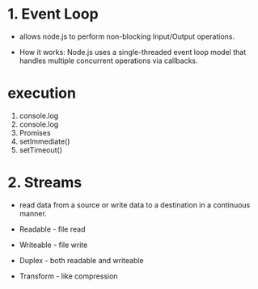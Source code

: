# 1. Event Loop
- allows node.js to perform non-blocking Input/Output operations.

- How it works: Node.js uses a single-threaded event loop model that handles multiple concurrent operations via callbacks.

# execution
1. console.log
2. console.log
3. Promises
4. setImmediate()
5. setTimeout()

# 2. Streams
- read data from a source or write data to a destination in a continuous manner.

- Readable - file read
- Writeable - file write
- Duplex - both readable and writeable
- Transform - like compression
